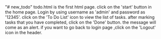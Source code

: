 "# new_todo"
todo.html is the first html page. 
click on the 'start' button in the home page.
Login by using username as 'admin' and password as '12345'.
click on the 'To Do List' icon to view the list of tasks.
after marking tasks that you have completed, click on the 'Done' button.
the message will come as an alert.
if you want to go back to login page ,click on the 'Logout' icon in the header. 
